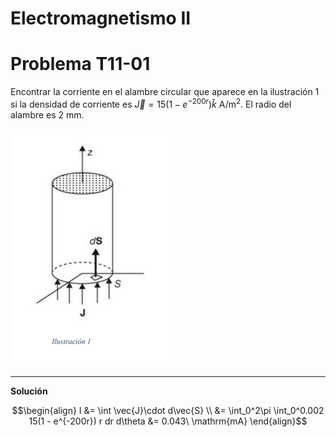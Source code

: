 # Electromagnetismo II
# Problema T11-01

Encontrar la corriente en el alambre circular que aparece en la ilustración 1
si la densidad de corriente es
$`\vec{J} = 15(1 - e^{-200r})\hat{k}\ \mathrm{A/m^2}`$. El radio del alambre es
2 mm.

![figura 1](./t11-01-fig.png)

---

**Solución**

```math
\begin{align}
I &= \int \vec{J}\cdot d\vec{S} \\
&= \int_0^2\pi \int_0^0.002 15(1 - e^{-200r}) r dr d\theta
&= 0.043\ \mathrm{mA}
\end{align}
```
